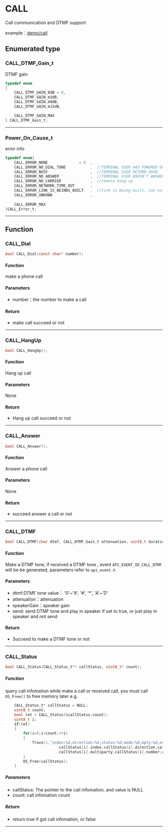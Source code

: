 CALL
====

Call communication and DTMF support

example：[demo/call](https://github.com/Ai-Thinker-Open/GPRS_C_SDK/blob/master/demo/call/src/demo_call.c)


## Enumerated type

### CALL_DTMF_Gain_t

DTMF gain

```c
typedef enum
{
    CALL_DTMF_GAIN_0dB = 0,
    CALL_DTMF_GAIN_m3dB,
    CALL_DTMF_GAIN_m9dB,
    CALL_DTMF_GAIN_m15dB,

    CALL_DTMF_GAIN_MAX
} CALL_DTMF_Gain_t;
```

---

### Power_On_Cause_t

error info

```c
typedef enum{
    CALL_ERROR_NONE              = 0  ,
    CALL_ERROR_NO_DIAL_TONE           ,  //TERMINAL USER HAS POWERED OFF
    CALL_ERROR_BUSY                   ,  //TERMINAL USER RETURN UDUB
    CALL_ERROR_NO_ANSWER              ,  //TERMINAL USER DOESN'T ANSWER THE CALL
    CALL_ERROR_NO_CARRIER             ,  //remote hang up
    CALL_ERROR_NETWORK_TIME_OUT       ,
    CALL_ERROR_LINK_IS_BEINDG_BUILT   ,  //link is being built, can not hang up
    CALL_ERROR_UNKOWN                 ,
    
    CALL_ERROR_MAX
}CALL_Error_t;
```

---


## Function


### CALL_Dial

```c
bool CALL_Dial(const char* number);
```

#### Function

make a phone call

#### Parameters

* number：the number to make a call

#### Return

* make call succeed or not

---

### CALL_HangUp

```c
bool CALL_HangUp();
```

#### Function

Hang up call

#### Parameters

None

#### Return

* Hang up call succeed or not

---

### CALL_Answer

```c
bool CALL_Answer();
```

#### Function

Answer a phone call

#### Parameters

None

#### Return

* succeed answer a call or not

---

### CALL_DTMF

```c
bool CALL_DTMF(char dtmf, CALL_DTMF_Gain_t attenuation, uint8_t duration, uint8_t speakerGain, bool send);
```

#### Function

Make a DTMF tone, if received a DTMF tone , event `API_EVENT_ID_CALL_DTMF` will be be generated, parameters refer to `api_event.h`

#### Parameters

* dtmf:DTMF tone value： '0'~'9', '#', '*', 'A'~'D'
* attenuation：attenuation 
* speakerGain：speaker gain
* send: send DTMF tone and play in speaker if set to true, or just play in speaker and not send

#### Return

* Succeed to make a DTMF tone or not

---

### CALL_Status

```c
bool CALL_Status(CALL_Status_t** callStatus, uint8_t* count);
```

##### Function

query call infomation while make a call or received call, you must call `OS_Free()` to free memory later
e.g.
```c
    CALL_Status_t* callStatus = NULL;
    uint8_t count;
    bool ret = CALL_Status(&callStatus,count);
    uint8_t i;
    if(ret)
    {
        for(i=0;i<count;++i)
        {
            Trace(1,"index:%d,direction:%d,status:%d,mode:%d,mpty:%d,number:%s,number type:%d",
                        callStatus[i].index,callStatus[i].direction,callStatus[i].status,callStatus[i].mode,
                        callStatus[i].multiparty,callStatus[i].number,callStatus[i].numberType);
        }
        OS_Free(callStatus);
    }
```

##### Parameters

* callStatus: The pointer to the call infomation, and value is NULL
* count: call infomation count

##### Return

* return true if got call infomation, or false

---


